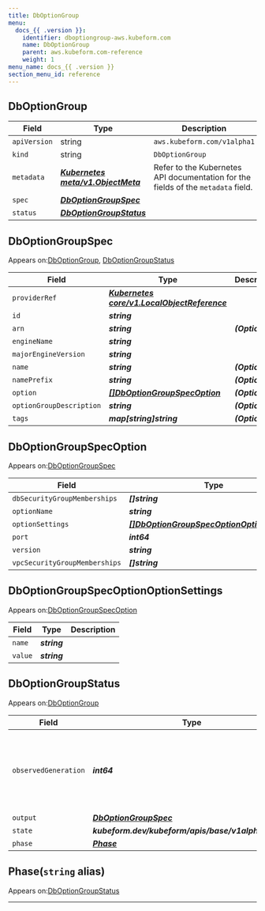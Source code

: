 ```yaml
---
title: DbOptionGroup
menu:
  docs_{{ .version }}:
    identifier: dboptiongroup-aws.kubeform.com
    name: DbOptionGroup
    parent: aws.kubeform.com-reference
    weight: 1
menu_name: docs_{{ .version }}
section_menu_id: reference
---
```


## DbOptionGroup
| Field | Type | Description |
| ------ | ----- | ----------- |
| `apiVersion` | string | `aws.kubeform.com/v1alpha1` |
|    `kind` | string | `DbOptionGroup` |
| `metadata` | ***[Kubernetes meta/v1.ObjectMeta](https://kubernetes.io/docs/reference/generated/kubernetes-api/v1.13/#objectmeta-v1-meta)***|Refer to the Kubernetes API documentation for the fields of the `metadata` field.|
| `spec` | ***[DbOptionGroupSpec](#dboptiongroupspec)***||
| `status` | ***[DbOptionGroupStatus](#dboptiongroupstatus)***||
## DbOptionGroupSpec

Appears on:[DbOptionGroup](#dboptiongroup), [DbOptionGroupStatus](#dboptiongroupstatus)

| Field | Type | Description |
| ------ | ----- | ----------- |
| `providerRef` | ***[Kubernetes core/v1.LocalObjectReference](https://kubernetes.io/docs/reference/generated/kubernetes-api/v1.13/#localobjectreference-v1-core)***||
| `id` | ***string***||
| `arn` | ***string***| ***(Optional)*** |
| `engineName` | ***string***||
| `majorEngineVersion` | ***string***||
| `name` | ***string***| ***(Optional)*** |
| `namePrefix` | ***string***| ***(Optional)*** |
| `option` | ***[[]DbOptionGroupSpecOption](#dboptiongroupspecoption)***| ***(Optional)*** |
| `optionGroupDescription` | ***string***| ***(Optional)*** |
| `tags` | ***map[string]string***| ***(Optional)*** |
## DbOptionGroupSpecOption

Appears on:[DbOptionGroupSpec](#dboptiongroupspec)

| Field | Type | Description |
| ------ | ----- | ----------- |
| `dbSecurityGroupMemberships` | ***[]string***| ***(Optional)*** |
| `optionName` | ***string***||
| `optionSettings` | ***[[]DbOptionGroupSpecOptionOptionSettings](#dboptiongroupspecoptionoptionsettings)***| ***(Optional)*** |
| `port` | ***int64***| ***(Optional)*** |
| `version` | ***string***| ***(Optional)*** |
| `vpcSecurityGroupMemberships` | ***[]string***| ***(Optional)*** |
## DbOptionGroupSpecOptionOptionSettings

Appears on:[DbOptionGroupSpecOption](#dboptiongroupspecoption)

| Field | Type | Description |
| ------ | ----- | ----------- |
| `name` | ***string***||
| `value` | ***string***||
## DbOptionGroupStatus

Appears on:[DbOptionGroup](#dboptiongroup)

| Field | Type | Description |
| ------ | ----- | ----------- |
| `observedGeneration` | ***int64***| ***(Optional)*** Resource generation, which is updated on mutation by the API Server.|
| `output` | ***[DbOptionGroupSpec](#dboptiongroupspec)***| ***(Optional)*** |
| `state` | ***kubeform.dev/kubeform/apis/base/v1alpha1.State***| ***(Optional)*** |
| `phase` | ***[Phase](#phase)***| ***(Optional)*** |
## Phase(`string` alias)

Appears on:[DbOptionGroupStatus](#dboptiongroupstatus)

---
